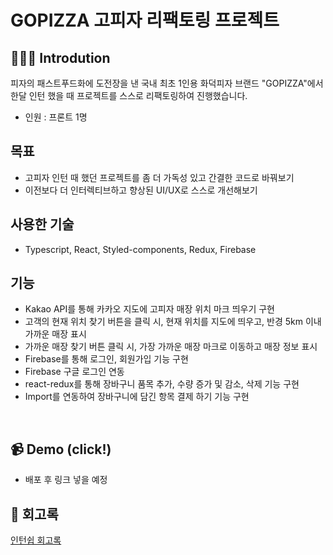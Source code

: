 # GOPIZZA 고피자 리팩토링 프로젝트

## 👨🏻‍💻 Introdution

피자의 패스트푸드화에 도전장을 낸 국내 최초 1인용 화덕피자 브랜드 "GOPIZZA"에서 한달 인턴 했을 때 프로젝트를 스스로 리팩토링하여 진행했습니다.

- 인원 : 프론트 1명

## 목표

- 고피자 인턴 때 했던 프로젝트를 좀 더 가독성 있고 간결한 코드로 바꿔보기 
- 이전보다 더 인터렉티브하고 향상된 UI/UX로 스스로 개선해보기

## 사용한 기술

- Typescript, React, Styled-components, Redux, Firebase

## 기능
- Kakao API를 통해 카카오 지도에 고피자 매장 위치 마크 띄우기 구현
- 고객의 현재 위치 찾기 버튼을 클릭 시, 현재 위치를 지도에 띄우고, 반경 5km 이내 가까운 매장 표시
- 가까운 매장 찾기 버튼 클릭 시, 가장 가까운 매장 마크로 이동하고 매장 정보 표시
- Firebase를 통해 로그인, 회원가입 기능 구현
- Firebase 구글 로그인 연동
- react-redux를 통해 장바구니 품목 추가, 수량 증가 및 감소, 삭제 기능 구현
- Import를 연동하여 장바구니에 담긴 항목 결제 하기 기능 구현

<br/>

## 📹 Demo (click!)
- 배포 후 링크 넣을 예정 


## 📝 회고록

[인턴쉽 회고록](https://ljtaek2.tistory.com/154)
